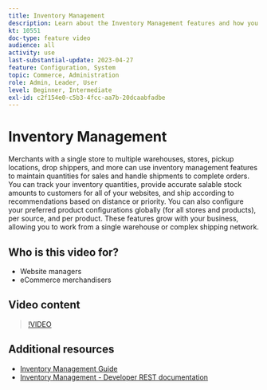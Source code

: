 ```yaml
---
title: Inventory Management
description: Learn about the Inventory Management features and how you can use them to work from a single warehouse or complex shipping network.
kt: 10551
doc-type: feature video
audience: all
activity: use
last-substantial-update: 2023-04-27
feature: Configuration, System
topic: Commerce, Administration
role: Admin, Leader, User
level: Beginner, Intermediate
exl-id: c2f154e0-c5b3-4fcc-aa7b-20dcaabfadbe
---
```

# Inventory Management

Merchants with a single store to multiple warehouses, stores, pickup locations, drop shippers, and more can use inventory management features to maintain quantities for sales and handle shipments to complete orders. You can track your inventory quantities, provide accurate salable stock amounts to customers for all of your websites, and ship according to recommendations based on distance or priority. You can also configure your preferred product configurations globally (for all stores and products), per source, and per product. These features grow with your business, allowing you to work from a single warehouse or complex shipping network.

## Who is this video for?

- Website managers
- eCommerce merchandisers

## Video content

>[!VIDEO](https://video.tv.adobe.com/v/343748?quality=12&learn=on)

## Additional resources

- [Inventory Management Guide](https://experienceleague.adobe.com/docs/commerce-admin/inventory/introduction.html)
- [Inventory Management - Developer REST documentation](https://developer.adobe.com/commerce/webapi/rest/inventory/)
